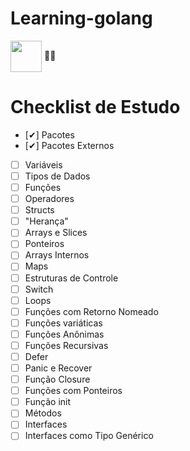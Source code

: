 # Learning-golang

<img align="center" height="50" width="50" src="https://github.com/user-attachments/assets/f8702f93-e9f6-4409-83fc-49b5979cee87" /> 🍃🍃

# Checklist de Estudo

- [✔] Pacotes
- [✔] Pacotes Externos
- [ ] Variáveis
- [ ] Tipos de Dados
- [ ] Funções
- [ ] Operadores
- [ ] Structs
- [ ] "Herança"
- [ ] Arrays e Slices
- [ ] Ponteiros
- [ ] Arrays Internos
- [ ] Maps
- [ ] Estruturas de Controle
- [ ] Switch
- [ ] Loops
- [ ] Funções com Retorno Nomeado
- [ ] Funções variáticas
- [ ] Funções Anônimas
- [ ] Funções Recursivas
- [ ] Defer
- [ ] Panic e Recover
- [ ] Função Closure
- [ ] Funções com Ponteiros
- [ ] Função init
- [ ] Métodos
- [ ] Interfaces
- [ ] Interfaces como Tipo Genérico
